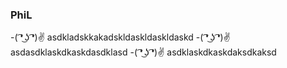 ### PhiL

-( ͡❛ ͜ʖ ͡❛)✌ asdkladskkakadskldaskldaskldaskd
-( ͡❛ ͜ʖ ͡❛)✌ asdasdklaskdkaskdasdklasd
-( ͡❛ ͜ʖ ͡❛)✌ asdklaskdkaskdaksdkaksd

